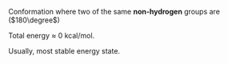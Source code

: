 Conformation where two of the same **non-hydrogen** groups are ($180\degree$)

Total energy $\approx$ 0 $\text{kcal/mol}$. 

Usually, most stable energy state.